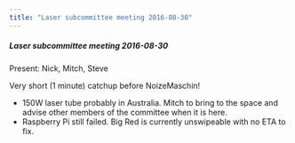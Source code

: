 ```yaml
---
title: "Laser subcommittee meeting 2016-08-30"
---
```

##### Laser subcommittee meeting 2016-08-30

Present: Nick, Mitch, Steve

Very short (1 minute) catchup before NoizeMaschin!

-   150W laser tube probably in Australia. Mitch to bring to the space and advise other members of the committee when it is here.
-   Raspberry Pi still failed. Big Red is currently unswipeable with no ETA to fix.
